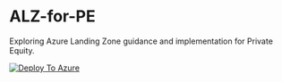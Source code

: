 # ALZ-for-PE
Exploring Azure Landing Zone guidance and implementation for Private Equity.

[![Deploy To Azure](https://docs.microsoft.com/en-us/azure/templates/media/deploy-to-azure.svg)](https://portal.azure.com/#create/Microsoft.Template/uri/https://raw.githubusercontent.com/lufussel/ALZ-for-PE/main/migrate.json)
